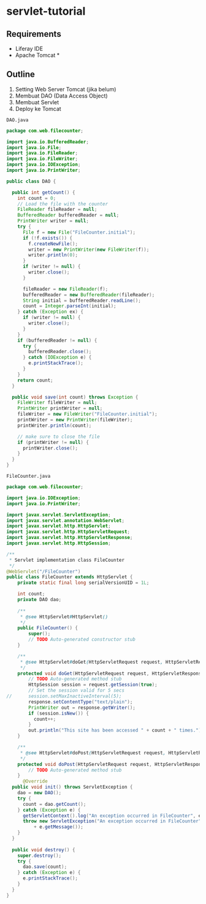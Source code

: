 # servlet-tutorial


## Requirements
- Liferay IDE
- Apache Tomcat *

## Outline
1. Setting Web Server Tomcat (jika belum)
2. Membuat DAO (Data Access Object)
3. Membuat Servlet
4. Deploy ke Tomcat



```DAO.java```

```java
package com.web.filecounter;

import java.io.BufferedReader;
import java.io.File;
import java.io.FileReader;
import java.io.FileWriter;
import java.io.IOException;
import java.io.PrintWriter;

public class DAO {

  public int getCount() {
    int count = 0;
    // Load the file with the counter
    FileReader fileReader = null;
    BufferedReader bufferedReader = null;
    PrintWriter writer = null;
    try {
      File f = new File("FileCounter.initial");
      if (!f.exists()) {
        f.createNewFile();
        writer = new PrintWriter(new FileWriter(f));
        writer.println(0);
      }
      if (writer != null) {
        writer.close();
      }

      fileReader = new FileReader(f);
      bufferedReader = new BufferedReader(fileReader);
      String initial = bufferedReader.readLine();
      count = Integer.parseInt(initial);
    } catch (Exception ex) {
      if (writer != null) {
        writer.close();
      }
    }
    if (bufferedReader != null) {
      try {
        bufferedReader.close();
      } catch (IOException e) {
        e.printStackTrace();
      }
    }
    return count;
  }

  public void save(int count) throws Exception {
    FileWriter fileWriter = null;
    PrintWriter printWriter = null;
    fileWriter = new FileWriter("FileCounter.initial");
    printWriter = new PrintWriter(fileWriter);
    printWriter.println(count);

    // make sure to close the file
    if (printWriter != null) {
      printWriter.close();
    }
  }
} 
```

```FileCounter.java```

```java
package com.web.filecounter;

import java.io.IOException;
import java.io.PrintWriter;

import javax.servlet.ServletException;
import javax.servlet.annotation.WebServlet;
import javax.servlet.http.HttpServlet;
import javax.servlet.http.HttpServletRequest;
import javax.servlet.http.HttpServletResponse;
import javax.servlet.http.HttpSession;

/**
 * Servlet implementation class FileCounter
 */
@WebServlet("/FileCounter")
public class FileCounter extends HttpServlet {
	private static final long serialVersionUID = 1L;

	int count;
	private DAO dao;
       
    /**
     * @see HttpServlet#HttpServlet()
     */
    public FileCounter() {
        super();
        // TODO Auto-generated constructor stub
    }

	/**
	 * @see HttpServlet#doGet(HttpServletRequest request, HttpServletResponse response)
	 */
	protected void doGet(HttpServletRequest request, HttpServletResponse response) throws ServletException, IOException {
		// TODO Auto-generated method stub
	    HttpSession session = request.getSession(true);
	    // Set the session valid for 5 secs
//	    session.setMaxInactiveInterval(5);
	    response.setContentType("text/plain");
	    PrintWriter out = response.getWriter();
	    if (session.isNew()) {
	      count++;
	    }
	    out.println("This site has been accessed " + count + " times.");
	}

	/**
	 * @see HttpServlet#doPost(HttpServletRequest request, HttpServletResponse response)
	 */
	protected void doPost(HttpServletRequest request, HttpServletResponse response) throws ServletException, IOException {
		// TODO Auto-generated method stub
	}
	  @Override
  public void init() throws ServletException {
    dao = new DAO();
    try {
      count = dao.getCount();
    } catch (Exception e) {
      getServletContext().log("An exception occurred in FileCounter", e);
      throw new ServletException("An exception occurred in FileCounter"
          + e.getMessage());
    }
  }
  
  public void destroy() {
    super.destroy();
    try {
      dao.save(count);
    } catch (Exception e) {
      e.printStackTrace();
    }
  }
}
```
